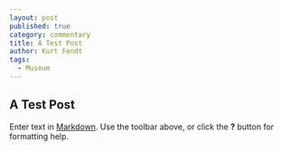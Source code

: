 ```yaml
---
layout: post
published: true
category: commentary
title: A Test Post
author: Kurt Fendt
tags:
  - Museum
---
```

## A Test Post

Enter text in [Markdown](http://daringfireball.net/projects/markdown/). Use the toolbar above, or click the **?** button for formatting help.
